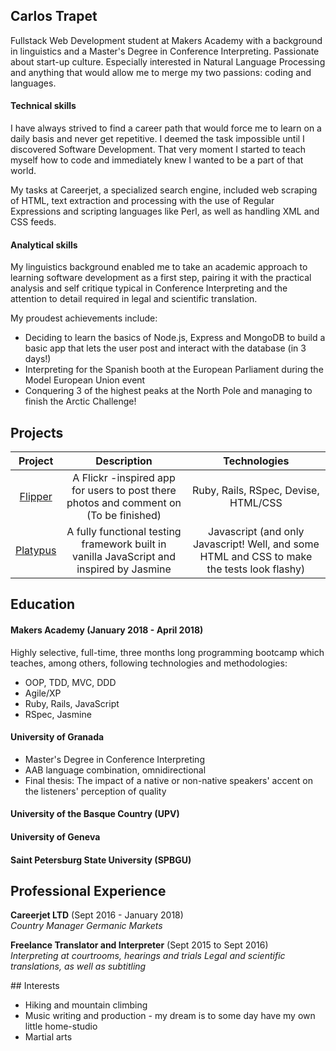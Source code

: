 ## Carlos Trapet

Fullstack Web Development student at Makers Academy with a background in linguistics and a Master's Degree in Conference Interpreting.
Passionate about start-up culture.
Especially interested in Natural Language Processing and anything that would allow me to merge my two passions: coding and languages.


#### Technical skills

I have always strived to find a career path that would force me to learn on a daily basis and never get repetitive. I deemed the task impossible until I discovered Software Development.
That very moment I started to teach myself how to code and immediately knew I wanted to be a part of that world.

My tasks at Careerjet, a specialized search engine, included web scraping of HTML, text extraction and processing with the use of Regular Expressions and scripting languages like Perl, as well as handling XML and CSS feeds.

#### Analytical skills 

My linguistics background enabled me to take an academic approach to learning software development as a first step, pairing it with the practical analysis and self critique typical in Conference Interpreting and the attention to detail required in legal and scientific translation.

My proudest achievements include:
- Deciding to learn the basics of Node.js, Express and MongoDB to build a basic app that lets the user post and interact with the database (in 3 days!)
- Interpreting for the Spanish booth at the European Parliament during the Model European Union event
- Conquering 3 of the highest peaks at the North Pole and managing to finish the Arctic Challenge!


## Projects

| Project         | Description     | Technologies    |
| :-------------: | :-------------: | :-------------: |
| [Flipper](https://github.com/CarlosTrapet/instagram-challenge)    | A Flickr -inspired app for users to post there photos and comment on (To be finished)    | Ruby, Rails, RSpec, Devise, HTML/CSS | 
| [Platypus](https://github.com/CarlosTrapet/note_js)   | A fully functional testing framework built in vanilla JavaScript and inspired by Jasmine    | Javascript (and only Javascript! Well, and some HTML and CSS to make the tests look flashy) |


## Education

#### Makers Academy (January 2018 - April 2018)

Highly selective, full-time, three months long programming bootcamp which teaches, among others, following technologies and methodologies:

- OOP, TDD, MVC, DDD
- Agile/XP
- Ruby, Rails, JavaScript
- RSpec, Jasmine

#### University of Granada 

- Master's Degree in Conference Interpreting
- AAB language combination, omnidirectional
- Final thesis: The impact of a native or non-native speakers' accent on the listeners' perception of quality

#### University of the Basque Country (UPV)

#### University of Geneva

#### Saint Petersburg State University (SPBGU)

## Professional Experience

**Careerjet LTD** (Sept 2016 - January 2018)    
*Country Manager Germanic Markets*

**Freelance Translator and Interpreter** (Sept 2015 to Sept 2016)   
*Interpreting at courtrooms, hearings and trials* 
*Legal and scientific translations, as well as subtitling* 

## Interests

- Hiking and mountain climbing
- Music writing and production - my dream is to some day have my own little home-studio
- Martial arts